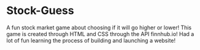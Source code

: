 # Stock-Guess
A fun stock market game about choosing if it will go higher or lower!
This game is created through HTML and CSS through the API finnhub.io!
Had a lot of fun learning the process of building and launching a website!
